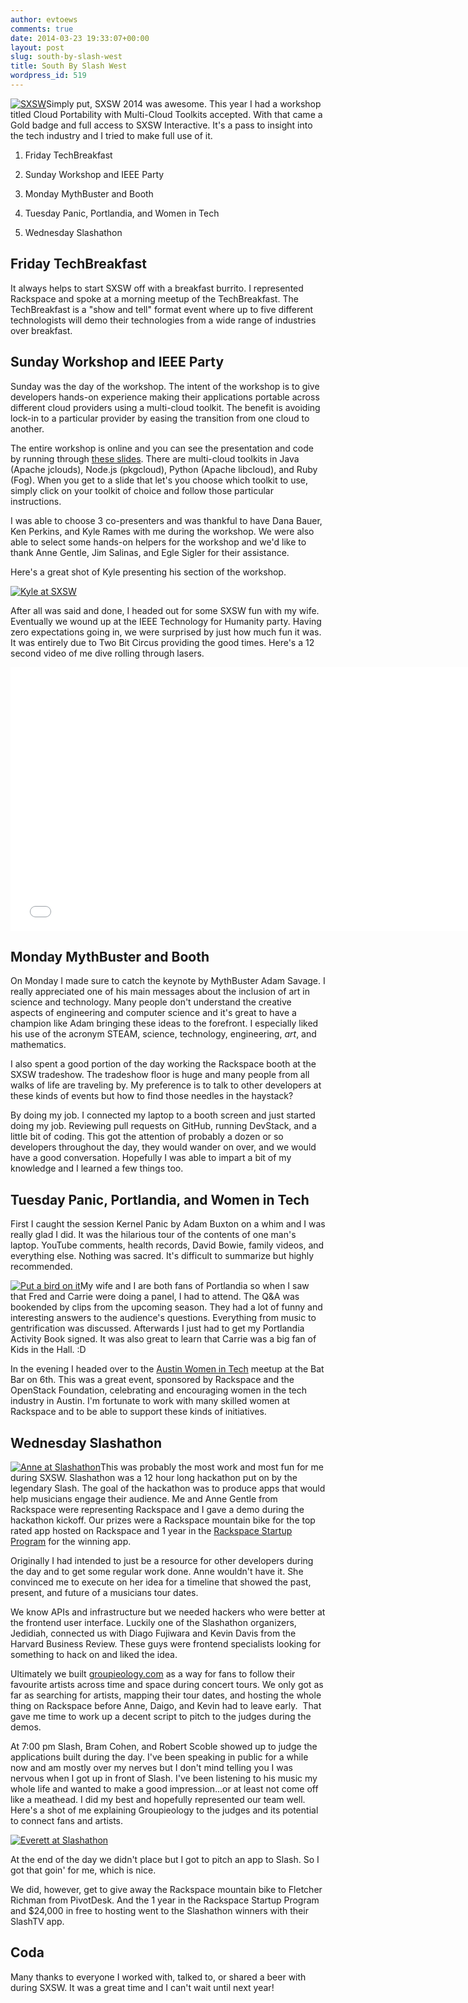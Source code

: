 ```yaml
---
author: evtoews
comments: true
date: 2014-03-23 19:33:07+00:00
layout: post
slug: south-by-slash-west
title: South By Slash West
wordpress_id: 519
---
```


[![SXSW](/img/posts/sxsw1.png)](/img/posts/sxsw1.png)Simply put, SXSW 2014 was awesome. This year I had a workshop titled Cloud Portability with Multi-Cloud Toolkits accepted. With that came a Gold badge and full access to SXSW Interactive. It's a pass to insight into the tech industry and I tried to make full use of it.







  1. Friday TechBreakfast


  2. Sunday Workshop and IEEE Party


  3. Monday MythBuster and Booth


  4. Tuesday Panic, Portlandia, and Women in Tech


  5. Wednesday Slashathon







## Friday TechBreakfast


It always helps to start SXSW off with a breakfast burrito. I represented Rackspace and spoke at a morning meetup of the TechBreakfast. The TechBreakfast is a "show and tell" format event where up to five different technologists will demo their technologies from a wide range of industries over breakfast.


## Sunday Workshop and IEEE Party


Sunday was the day of the workshop. The intent of the workshop is to give developers hands-on experience making their applications portable across different cloud providers using a multi-cloud toolkit. The benefit is avoiding lock-in to a particular provider by easing the transition from one cloud to another.

The entire workshop is online and you can see the presentation and code by running through [these slides](http://rackerlabs.github.io/multi-cloud-workshop/presentation/). There are multi-cloud toolkits in Java (Apache jclouds), Node.js (pkgcloud), Python (Apache libcloud), and Ruby (Fog). When you get to a slide that let's you choose which toolkit to use, simply click on your toolkit of choice and follow those particular instructions.

I was able to choose 3 co-presenters and was thankful to have Dana Bauer, Ken Perkins, and Kyle Rames with me during the workshop. We were also able to select some hands-on helpers for the workshop and we'd like to thank Anne Gentle, Jim Salinas, and Egle Sigler for their assistance.

Here's a great shot of Kyle presenting his section of the workshop.


[![Kyle at SXSW](/img/posts/kyle.jpg)](/img/posts/kyle.jpg)


After all was said and done, I headed out for some SXSW fun with my wife. Eventually we wound up at the IEEE Technology for Humanity party. Having zero expectations going in, we were surprised by just how much fun it was. It was entirely due to Two Bit Circus providing the good times. Here's a 12 second video of me dive rolling through lasers.

<iframe width="750" height="422" src="//www.youtube.com/embed/CotEKokbWF8?rel=0" frameborder="0" allowfullscreen></iframe>

## Monday MythBuster and Booth


On Monday I made sure to catch the keynote by MythBuster Adam Savage. I really appreciated one of his main messages about the inclusion of art in science and technology. Many people don't understand the creative aspects of engineering and computer science and it's great to have a champion like Adam bringing these ideas to the forefront. I especially liked his use of the acronym STEAM, science, technology, engineering, *art*, and mathematics.

I also spent a good portion of the day working the Rackspace booth at the SXSW tradeshow. The tradeshow floor is huge and many people from all walks of life are traveling by. My preference is to talk to other developers at these kinds of events but how to find those needles in the haystack?

By doing my job. I connected my laptop to a booth screen and just started doing my job. Reviewing pull requests on GitHub, running DevStack, and a little bit of coding. This got the attention of probably a dozen or so developers throughout the day, they would wander on over, and we would have a good conversation. Hopefully I was able to impart a bit of my knowledge and I learned a few things too.


## Tuesday Panic, Portlandia, and Women in Tech


First I caught the session Kernel Panic by Adam Buxton on a whim and I was really glad I did. It was the hilarious tour of the contents of one man's laptop. YouTube comments, health records, David Bowie, family videos, and everything else. Nothing was sacred. It's difficult to summarize but highly recommended.

[![Put a bird on it](/img/posts/put-a-bird-on-it.gif)](/img/posts/put-a-bird-on-it.gif)My wife and I are both fans of Portlandia so when I saw that Fred and Carrie were doing a panel, I had to attend. The Q&A was bookended by clips from the upcoming season. They had a lot of funny and interesting answers to the audience's questions. Everything from music to gentrification was discussed. Afterwards I just had to get my Portlandia Activity Book signed. It was also great to learn that Carrie was a big fan of Kids in the Hall. :D


In the evening I headed over to the [Austin Women in Tech](http://www.awtaustin.org/) meetup at the Bat Bar on 6th. This was a great event, sponsored by Rackspace and the OpenStack Foundation, celebrating and encouraging women in the tech industry in Austin. I'm fortunate to work with many skilled women at Rackspace and to be able to support these kinds of initiatives.




## Wednesday Slashathon


[![Anne at Slashathon](/img/posts/anne-at-slashathon.jpg)](/img/posts/anne-at-slashathon.jpg)This was probably the most work and most fun for me during SXSW. Slashathon was a 12 hour long hackathon put on by the legendary Slash. The goal of the hackathon was to produce apps that would help musicians engage their audience. Me and Anne Gentle from Rackspace were representing Rackspace and I gave a demo during the hackathon kickoff. Our prizes were a Rackspace mountain bike for the top rated app hosted on Rackspace and 1 year in the [Rackspace Startup Program](http://rackspacestartups.com/) for the winning app.

Originally I had intended to just be a resource for other developers during the day and to get some regular work done. Anne wouldn't have it. She convinced me to execute on her idea for a timeline that showed the past, present, and future of a musicians tour dates.

We know APIs and infrastructure but we needed hackers who were better at the frontend user interface. Luckily one of the Slashathon organizers, Jedidiah, connected us with Diago Fujiwara and Kevin Davis from the Harvard Business Review. These guys were frontend specialists looking for something to hack on and liked the idea.

Ultimately we built [groupieology.com](http://groupieology.com/) as a way for fans to follow their favourite artists across time and space during concert tours. We only got as far as searching for artists, mapping their tour dates, and hosting the whole thing on Rackspace before Anne, Daigo, and Kevin had to leave early.  That gave me time to work up a decent script to pitch to the judges during the demos.

At 7:00 pm Slash, Bram Cohen, and Robert Scoble showed up to judge the applications built during the day. I've been speaking in public for a while now and am mostly over my nerves but I don't mind telling you I was nervous when I got up in front of Slash. I've been listening to his music my whole life and wanted to make a good impression...or at least not come off like a meathead. I did my best and hopefully represented our team well. Here's a shot of me explaining Groupieology to the judges and its potential to connect fans and artists.


[![Everett at Slashathon](/img/posts/everett-at-slashathon.jpg)](/img/posts/everett-at-slashathon.jpg)


At the end of the day we didn't place but I got to pitch an app to Slash. So I got that goin' for me, which is nice.

We did, however, get to give away the Rackspace mountain bike to Fletcher Richman from PivotDesk. And the 1 year in the Rackspace Startup Program and $24,000 in free to hosting went to the Slashathon winners with their SlashTV app.


## Coda


Many thanks to everyone I worked with, talked to, or shared a beer with during SXSW. It was a great time and I can't wait until next year!
